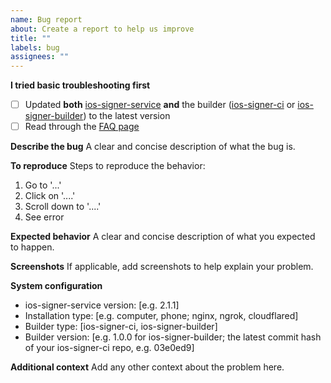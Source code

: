 ```yaml
---
name: Bug report
about: Create a report to help us improve
title: ""
labels: bug
assignees: ""
---
```


**I tried basic troubleshooting first**

- [ ] Updated **both** [ios-signer-service](https://github.com/SignTools/ios-signer-service) **and** the builder ([ios-signer-ci](https://github.com/SignTools/ios-signer-ci) or [ios-signer-builder](https://github.com/SignTools/ios-signer-builder)) to the latest version
- [ ] Read through the [FAQ page](https://github.com/SignTools/ios-signer-service/blob/master/FAQ.md)

**Describe the bug**
A clear and concise description of what the bug is.

**To reproduce**
Steps to reproduce the behavior:

1. Go to '...'
2. Click on '....'
3. Scroll down to '....'
4. See error

**Expected behavior**
A clear and concise description of what you expected to happen.

**Screenshots**
If applicable, add screenshots to help explain your problem.

**System configuration**

- ios-signer-service version: [e.g. 2.1.1]
- Installation type: [e.g. computer, phone; nginx, ngrok, cloudflared]
- Builder type: [ios-signer-ci, ios-signer-builder]
- Builder version: [e.g. 1.0.0 for ios-signer-builder; the latest commit hash of your ios-signer-ci repo, e.g. 03e0ed9]

**Additional context**
Add any other context about the problem here.
